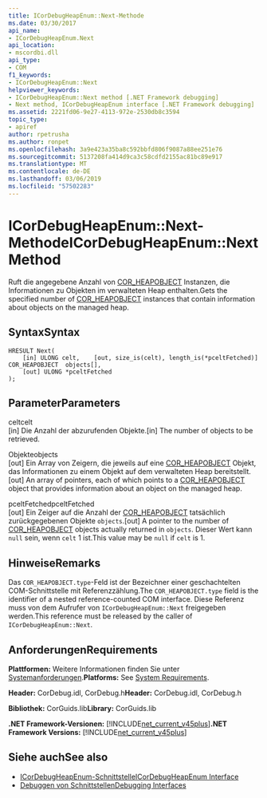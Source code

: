 ```yaml
---
title: ICorDebugHeapEnum::Next-Methode
ms.date: 03/30/2017
api_name:
- ICorDebugHeapEnum.Next
api_location:
- mscordbi.dll
api_type:
- COM
f1_keywords:
- ICorDebugHeapEnum::Next
helpviewer_keywords:
- ICorDebugHeapEnum::Next method [.NET Framework debugging]
- Next method, ICorDebugHeapEnum interface [.NET Framework debugging]
ms.assetid: 2221fd06-9e27-4113-972e-2530db8c3594
topic_type:
- apiref
author: rpetrusha
ms.author: ronpet
ms.openlocfilehash: 3a9e423a35ba8c592bbfd806f9087a88ee251e76
ms.sourcegitcommit: 5137208fa414d9ca3c58cdfd2155ac81bc89e917
ms.translationtype: MT
ms.contentlocale: de-DE
ms.lasthandoff: 03/06/2019
ms.locfileid: "57502283"
---
```

# <a name="icordebugheapenumnext-method"></a><span data-ttu-id="1d0ad-102">ICorDebugHeapEnum::Next-Methode</span><span class="sxs-lookup"><span data-stu-id="1d0ad-102">ICorDebugHeapEnum::Next Method</span></span>
<span data-ttu-id="1d0ad-103">Ruft die angegebene Anzahl von [COR_HEAPOBJECT](../../../../docs/framework/unmanaged-api/debugging/cor-heapobject-structure.md) Instanzen, die Informationen zu Objekten im verwalteten Heap enthalten.</span><span class="sxs-lookup"><span data-stu-id="1d0ad-103">Gets the specified number of [COR_HEAPOBJECT](../../../../docs/framework/unmanaged-api/debugging/cor-heapobject-structure.md) instances that contain information about objects on the managed heap.</span></span>  
  
## <a name="syntax"></a><span data-ttu-id="1d0ad-104">Syntax</span><span class="sxs-lookup"><span data-stu-id="1d0ad-104">Syntax</span></span>  
  
```  
HRESULT Next(  
    [in] ULONG celt,    [out, size_is(celt), length_is(*pceltFetched)] COR_HEAPOBJECT  objects[],   
    [out] ULONG *pceltFetched  
);  
```  
  
## <a name="parameters"></a><span data-ttu-id="1d0ad-105">Parameter</span><span class="sxs-lookup"><span data-stu-id="1d0ad-105">Parameters</span></span>  
 <span data-ttu-id="1d0ad-106">celt</span><span class="sxs-lookup"><span data-stu-id="1d0ad-106">celt</span></span>  
 <span data-ttu-id="1d0ad-107">[in] Die Anzahl der abzurufenden Objekte.</span><span class="sxs-lookup"><span data-stu-id="1d0ad-107">[in] The number of objects to be retrieved.</span></span>  
  
 <span data-ttu-id="1d0ad-108">Objekte</span><span class="sxs-lookup"><span data-stu-id="1d0ad-108">objects</span></span>  
 <span data-ttu-id="1d0ad-109">[out] Ein Array von Zeigern, die jeweils auf eine [COR_HEAPOBJECT](../../../../docs/framework/unmanaged-api/debugging/cor-heapobject-structure.md) Objekt, das Informationen zu einem Objekt auf dem verwalteten Heap bereitstellt.</span><span class="sxs-lookup"><span data-stu-id="1d0ad-109">[out] An array of pointers, each of which points to a [COR_HEAPOBJECT](../../../../docs/framework/unmanaged-api/debugging/cor-heapobject-structure.md) object that provides information about an object on the managed heap.</span></span>  
  
 <span data-ttu-id="1d0ad-110">pceltFetched</span><span class="sxs-lookup"><span data-stu-id="1d0ad-110">pceltFetched</span></span>  
 <span data-ttu-id="1d0ad-111">[out] Ein Zeiger auf die Anzahl der [COR_HEAPOBJECT](../../../../docs/framework/unmanaged-api/debugging/cor-heapobject-structure.md) tatsächlich zurückgegebenen Objekte `objects`.</span><span class="sxs-lookup"><span data-stu-id="1d0ad-111">[out] A pointer to the number of [COR_HEAPOBJECT](../../../../docs/framework/unmanaged-api/debugging/cor-heapobject-structure.md) objects actually returned in `objects`.</span></span> <span data-ttu-id="1d0ad-112">Dieser Wert kann `null` sein, wenn `celt` 1 ist.</span><span class="sxs-lookup"><span data-stu-id="1d0ad-112">This value may be `null` if `celt` is 1.</span></span>  
  
## <a name="remarks"></a><span data-ttu-id="1d0ad-113">Hinweise</span><span class="sxs-lookup"><span data-stu-id="1d0ad-113">Remarks</span></span>  
 <span data-ttu-id="1d0ad-114">Das `COR_HEAPOBJECT.type`-Feld ist der Bezeichner einer geschachtelten COM-Schnittstelle mit Referenzzählung.</span><span class="sxs-lookup"><span data-stu-id="1d0ad-114">The `COR_HEAPOBJECT.type` field is the identifier of a nested reference-counted COM interface.</span></span> <span data-ttu-id="1d0ad-115">Diese Referenz muss von dem Aufrufer von `ICorDebugHeapEnum::Next` freigegeben werden.</span><span class="sxs-lookup"><span data-stu-id="1d0ad-115">This reference must be released by the caller of `ICorDebugHeapEnum::Next`.</span></span>  
  
## <a name="requirements"></a><span data-ttu-id="1d0ad-116">Anforderungen</span><span class="sxs-lookup"><span data-stu-id="1d0ad-116">Requirements</span></span>  
 <span data-ttu-id="1d0ad-117">**Plattformen:** Weitere Informationen finden Sie unter [Systemanforderungen](../../../../docs/framework/get-started/system-requirements.md).</span><span class="sxs-lookup"><span data-stu-id="1d0ad-117">**Platforms:** See [System Requirements](../../../../docs/framework/get-started/system-requirements.md).</span></span>  
  
 <span data-ttu-id="1d0ad-118">**Header:** CorDebug.idl, CorDebug.h</span><span class="sxs-lookup"><span data-stu-id="1d0ad-118">**Header:** CorDebug.idl, CorDebug.h</span></span>  
  
 <span data-ttu-id="1d0ad-119">**Bibliothek:** CorGuids.lib</span><span class="sxs-lookup"><span data-stu-id="1d0ad-119">**Library:** CorGuids.lib</span></span>  
  
 <span data-ttu-id="1d0ad-120">**.NET Framework-Versionen:** [!INCLUDE[net_current_v45plus](../../../../includes/net-current-v45plus-md.md)]</span><span class="sxs-lookup"><span data-stu-id="1d0ad-120">**.NET Framework Versions:** [!INCLUDE[net_current_v45plus](../../../../includes/net-current-v45plus-md.md)]</span></span>  
  
## <a name="see-also"></a><span data-ttu-id="1d0ad-121">Siehe auch</span><span class="sxs-lookup"><span data-stu-id="1d0ad-121">See also</span></span>
- [<span data-ttu-id="1d0ad-122">ICorDebugHeapEnum-Schnittstelle</span><span class="sxs-lookup"><span data-stu-id="1d0ad-122">ICorDebugHeapEnum Interface</span></span>](../../../../docs/framework/unmanaged-api/debugging/icordebugheapenum-interface.md)
- [<span data-ttu-id="1d0ad-123">Debuggen von Schnittstellen</span><span class="sxs-lookup"><span data-stu-id="1d0ad-123">Debugging Interfaces</span></span>](../../../../docs/framework/unmanaged-api/debugging/debugging-interfaces.md)
